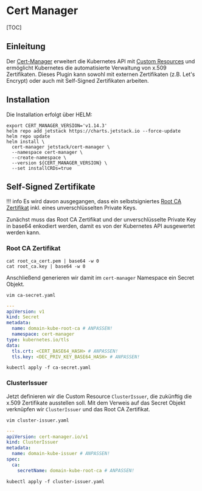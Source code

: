 # Cert Manager

[TOC]

## Einleitung
Der [Cert-Manager](https://cert-manager.io/) erweitert die Kubernetes API mit 
[Custom Resources](https://kubernetes.io/docs/concepts/extend-kubernetes/api-extension/custom-resources/) und
ermöglicht Kubernetes die automatisierte Verwaltung von x.509 Zertifikaten. Dieses Plugin kann sowohl mit externen
Zertifikaten (z.B. Let's Encrypt) oder auch mit Self-Signed Zertifikaten arbeiten.

## Installation
Die Installation erfolgt über HELM:

```shell
export CERT_MANAGER_VERSION='v1.14.3'
helm repo add jetstack https://charts.jetstack.io --force-update
helm repo update
helm install \
  cert-manager jetstack/cert-manager \
  --namespace cert-manager \
  --create-namespace \
  --version ${CERT_MANAGER_VERSION} \
  --set installCRDs=true
```

## Self-Signed Zertifikate

!!! info
    Es wird davon ausgegangen, dass ein selbstsigniertes [Root CA Zertifikat](../../pki/mini_pki.md) 
    inkl. eines unverschlüsselten Private Keys.

Zunächst muss das Root CA Zertifikat und der unverschlüsselte Private Key in base64 enkodiert werden,
damit es von der Kubernetes API ausgewertet werden kann.

### Root CA Zertifikat
```shell
cat root_ca_cert.pem | base64 -w 0
cat root_ca.key | base64 -w 0
```

Anschließend generieren wir damit im `cert-manager` Namespace ein Secret Objekt. 

```shell
vim ca-secret.yaml
```

```yaml
---
apiVersion: v1
kind: Secret
metadata:
  name: domain-kube-root-ca # ANPASSEN!
  namespace: cert-manager
type: kubernetes.io/tls
data:
  tls.crt: <CERT_BASE64_HASH> # ANPASSEN!
  tls.key: <DEC_PRIV_KEY_BASE64_HASH> # ANPASSEN!
```

```shell
kubectl apply -f ca-secret.yaml
```

### ClusterIssuer

Jetzt definieren wir die Custom Resource `ClusterIssuer`, die zukünftig die x.509 Zertifikate ausstellen soll.
Mit dem Verweis auf das Secret Objekt verknüpfen wir `ClusterIssuer` und das Root CA Zertifikat.

```shell
vim cluster-issuer.yaml
```

```yaml
---
apiVersion: cert-manager.io/v1
kind: ClusterIssuer
metadata:
  name: domain-kube-issuer # ANPASSEN!
spec:
  ca:
    secretName: domain-kube-root-ca # ANPASSEN!
```

```shell
kubectl apply -f cluster-issuer.yaml
```
